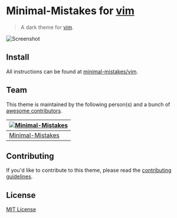 # Minimal-Mistakes for [vim](https://www.vim.org/)

> A dark theme for [vim](https://www.vim.org/).

![Screenshot](https://raw.githubusercontent.com/minimal-mistakes/vim/main/screenshot.png)

## Install

All instructions can be found at [minimal-mistakes/vim](https://minimalmistakes.org/apps/code-editors/vim).

## Team

This theme is maintained by the following person(s) and a bunch of [awesome contributors](https://github.com/minimal-mistakes/vim/graphs/contributors).

| [![Minimal-Mistakes](https://avatars.githubusercontent.com/u/99121492?s=125)](https://github.com/Minimal-Mistakes) |
| ------------------------------------------------------------------------------------------------------------------ |
| [Minimal-Mistakes](https://github.com/Minimal-Mistakes)                                                            |

## Contributing

If you'd like to contribute to this theme, please read the [contributing guidelines](./.github/CONTRIBUTING.md).

## License

[MIT License](./LICENSE)
